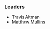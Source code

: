 ### Leaders

* [Travis Altman](mailto:travis.altman@owasp.org)
* [Matthew Mullins](mailto:matthew.mullins@owasp.org)
